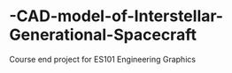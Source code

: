 # -CAD-model-of-Interstellar-Generational-Spacecraft
Course end project for ES101 Engineering Graphics
